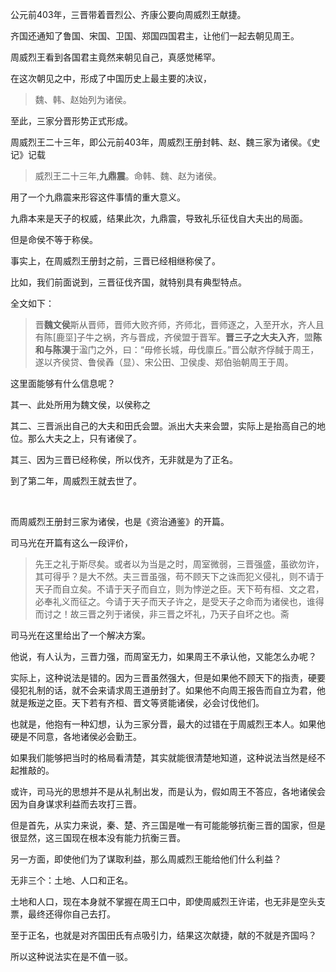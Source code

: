 <p>公元前403年，三晋带着晋烈公、齐康公要向周威烈王献捷。</p><p>齐国还通知了鲁国、宋国、卫国、郑国四国君主，让他们一起去朝见周王。</p><p>周威烈王看到各国君主竟然来朝见自己，真感觉稀罕。</p><p>在这次朝见之中，形成了中国历史上最主要的决议，</p><blockquote>魏、韩、赵始列为诸侯。</blockquote><p>至此，三家分晋形势正式形成。</p><p>周威烈王二十三年，即公元前403年，周威烈王册封韩、赵、魏三家为诸侯。《史记》记载</p><blockquote>威烈王二十三年,<b>九鼎震</b>。命韩、魏、赵为诸侯。</blockquote><p>用了一个九鼎震来形容这件事情的重大意义。</p><p>九鼎本来是天子的权威，结果此次，九鼎震，导致礼乐征伐自大夫出的局面。</p><p>但是命侯不等于称侯。</p><p>事实上，在周威烈王册封之前，三晋已经相继称侯了。</p><p>比如，我们前面说到，三晋征伐齐国，就特别具有典型特点。</p><p>全文如下：</p><blockquote>晋<b>魏文侯</b>斯从晋师，晋师大败齐师，齐师北，晋师逐之，入至开水，齐人且有陈[鹿坙]子牛之祸，齐与晋成，齐侯盟于晋军。<b>晋三子之大夫入齐</b>，盟<b>陈和与陈淏</b>于溋门之外，曰：“毋修长城，毋伐廪丘。”晋公献齐俘馘于周王，遂以齐侯贷、鲁侯羴（显）、宋公田、卫侯虔、郑伯骀朝周王于周。</blockquote><p>这里面能够有什么信息呢？</p><p>其一、此处所用为魏文侯，以侯称之</p><p>其二、三晋派出自己的大夫和田氏会盟。派出大夫来会盟，实际上是抬高自己的地位。那么大夫之上，只有诸侯了。</p><p>其三、因为三晋已经称侯，所以伐齐，无非就是为了正名。</p><p>到了第二年，周威烈王就去世了。</p><p><br></p><p>而周威烈王册封三家为诸侯，也是《资治通鉴》的开篇。</p><p>司马光在开篇有这么一段评价，</p><blockquote>先王之礼于斯尽矣。或者以为当是之时，周室微弱，三晋强盛，虽欲勿许，其可得乎？是大不然。夫三晋虽强，苟不顾天下之诛而犯义侵礼，则不请于天子而自立矣。不请于天子而自立，则为悖逆之臣。天下苟有桓、文之君，必奉礼义而征之。今请于天子而天子许之，是受天子之命而为诸侯也，谁得而讨之！故三晋之列于诸侯，非三晋之坏礼，乃天子自坏之也。斋</blockquote><p>司马光在这里给出了一个解决方案。</p><p>他说，有人认为，三晋力强，而周室无力，如果周王不承认他，又能怎么办呢？</p><p>实际上，这种说法是错的。因为三晋虽然强大，但是如果他不顾天下的指责，硬要侵犯礼制的话，就不会来请求周王道册封了。如果他不向周王报告而自立为君，他就是叛逆之臣。天下若有齐桓、晋文等贤能诸侯，必会讨伐他们。</p><p>也就是，他抱有一种幻想，认为三家分晋，最大的过错在于周威烈王本人。如果他硬是不同意，各地诸侯必会勤王。</p><p>如果我们能够把当时的格局看清楚，其实就能很清楚地知道，这种说法当然是经不起推敲的。</p><p>或许，司马光的思想并不是从礼制出发，而是认为，假如周王不答应，各地诸侯会因为自身谋求利益而去攻打三晋。</p><p>但是首先，从实力来说，秦、楚、齐三国是唯一有可能能够抗衡三晋的国家，但是很显然，这三国现在根本没有能力抗衡三晋。</p><p>另一方面，即使他们为了谋取利益，那么周威烈王能给他们什么利益？</p><p>无非三个：土地、人口和正名。</p><p>土地和人口，现在本身就不掌握在周王口中，即使周威烈王许诺，也无非是空头支票，最终还得你自己去打。</p><p>至于正名，也就是对齐国田氏有点吸引力，结果这次献捷，献的不就是齐国吗？</p><p>所以这种说法实在是不值一驳。</p><p></p><p></p><p></p>